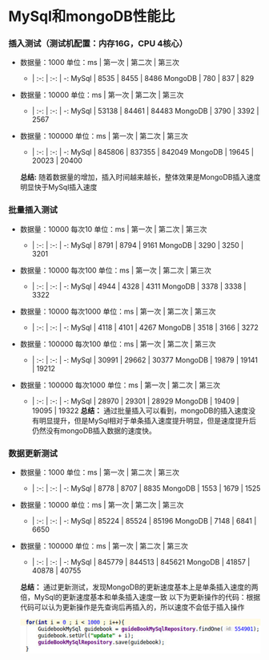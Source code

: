 # MySql和mongoDB性能比

### 插入测试（测试机配置：内存16G，CPU 4核心）
+ 数据量：1000
    单位：ms | 第一次 | 第二次 | 第三次
    - | :-: | :-: | -:
    MySql | 8535 | 8455 | 8486
    MongoDB | 780 | 837 | 829

+ 数据量：10000
    单位：ms | 第一次 | 第二次 | 第三次
    - | :-: | :-: | -:
    MySql | 53138 | 84461 | 84483
    MongoDB | 3790 | 3392 | 2567

+ 数据量：100000
    单位：ms | 第一次 | 第二次 | 第三次
    - | :-: | :-: | -:
    MySql | 845806 | 837355 | 842049
    MongoDB | 19645 | 20023 | 20400

    **总结:**  随着数据量的增加，插入时间越来越长，整体效果是MongoDB插入速度明显快于MySql插入速度


### 批量插入测试
+ 数据量：10000 每次10
    单位：ms | 第一次 | 第二次 | 第三次
    - | :-: | :-: | -:
    MySql | 8791 | 8794 | 9161
    MongoDB | 3290 | 3250 | 3201

+ 数据量：10000 每次100
    单位：ms | 第一次 | 第二次 | 第三次
    - | :-: | :-: | -:
    MySql | 4944 | 4328 | 4311
    MongoDB | 3378 | 3338 | 3322

+ 数据量：10000 每次1000
    单位：ms | 第一次 | 第二次 | 第三次
    - | :-: | :-: | -:
    MySql | 4118 | 4101 | 4267
    MongoDB | 3518 | 3166 | 3272

+ 数据量：100000 每次100
    单位：ms | 第一次 | 第二次 | 第三次
    - | :-: | :-: | -:
    MySql | 30991 | 29662 | 30377
    MongoDB | 19879 | 19141 | 19212


+ 数据量：100000 每次1000
    单位：ms | 第一次 | 第二次 | 第三次
    - | :-: | :-: | -:
    MySql | 28970 | 29301 | 28929
    MongoDB | 19409 | 19095 | 19322
    **总结：** 通过批量插入可以看到，mongoDB的插入速度没有明显提升，但是MySql相对于单条插入速度提升明显，但是速度提升后仍然没有mongoDB插入数据的速度快。

### 数据更新测试
+ 数据量：1000
    单位：ms | 第一次 | 第二次 | 第三次
    - | :-: | :-: | -:
    MySql | 8778 | 8707 | 8835
    MongoDB | 1553 | 1679 | 1525

+ 数据量：10000
    单位：ms | 第一次 | 第二次 | 第三次
    - | :-: | :-: | -:
    MySql | 85224 | 85524 | 85196
    MongoDB | 7148 | 6841 | 6650

+ 数据量：100000
    单位：ms | 第一次 | 第二次 | 第三次
    - | :-: | :-: | -:
    MySql | 845779 | 844513 | 845621
    MongoDB | 41857 | 40878 | 40755

    **总结：** 通过更新测试，发现MongoDB的更新速度基本上是单条插入速度的两倍，MySql的更新速度基本和单条插入速度一致
    以下为更新操作的代码：根据代码可以认为更新操作是先查询后再插入的，所以速度不会低于插入操作

    ![](../picture/mysql_mongodb.png)
